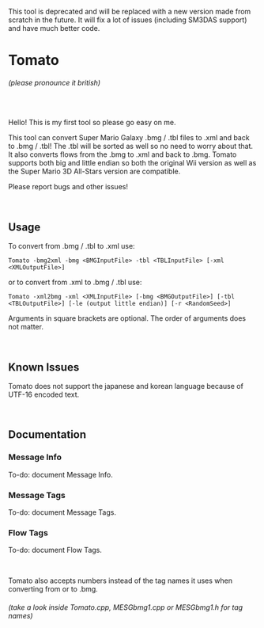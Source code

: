 This tool is deprecated and will be replaced with a new version made from scratch in the future.
It will fix a lot of issues (including SM3DAS support) and have much better code.


# Tomato
###### (please pronounce it british)

<br>

Hello! This is my first tool so please go easy on me.

This tool can convert Super Mario Galaxy .bmg / .tbl files to .xml and back to .bmg / .tbl! The .tbl will be sorted as well so no need to worry about that. It also converts flows from the .bmg to .xml and back to .bmg. Tomato supports both big and little endian so both the original Wii version as well as the Super Mario 3D All-Stars version are compatible.

Please report bugs and other issues!

<br>

## Usage
To convert from .bmg / .tbl to .xml use:
```
Tomato -bmg2xml -bmg <BMGInputFile> -tbl <TBLInputFile> [-xml <XMLOutputFile>]
```
or to convert from .xml to .bmg / .tbl use:
```
Tomato -xml2bmg -xml <XMLInputFile> [-bmg <BMGOutputFile>] [-tbl <TBLOutputFile>] [-le (output little endian)] [-r <RandomSeed>]
```
Arguments in square brackets are optional. The order of arguments does not matter.

<br>

## Known Issues

Tomato does not support the japanese and korean language because of UTF-16 encoded text.

<br>

## Documentation

### Message Info

To-do: document Message Info.

### Message Tags

To-do: document Message Tags.

### Flow Tags

To-do: document Flow Tags.

<br>

Tomato also accepts numbers instead of the tag names it uses when converting from or to .bmg.
###### (take a look inside Tomato.cpp, MESGbmg1.cpp or MESGbmg1.h for tag names)
